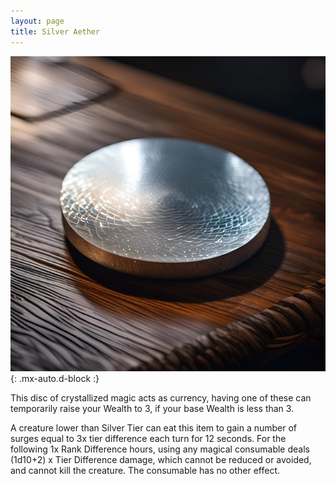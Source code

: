 ```yaml
---
layout: page
title: Silver Aether
---
```


![Silver Aether](/assets/img/items/aether-silver.jpeg){: .mx-auto.d-block :}

This disc of crystallized magic acts as currency, having one of these can temporarily raise your Wealth to 3, if your base Wealth is less than 3.

A creature lower than Silver Tier can eat this item to gain a number of surges equal to 3x tier difference each turn for 12 seconds. For the following 1x Rank Difference hours, using any magical consumable deals (1d10+2) x Tier Difference damage, which cannot be reduced or avoided, and cannot kill the creature. The consumable has no other effect.